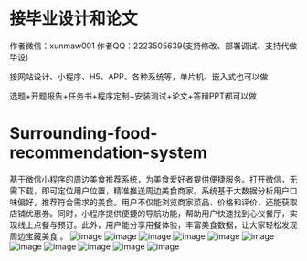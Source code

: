 # 接毕业设计和论文
作者微信：xunmaw001  作者QQ：2223505639(支持修改、部署调试、支持代做毕设)

接网站设计、小程序、H5、APP、各种系统等，单片机、嵌入式也可以做

选题+开题报告+任务书+程序定制+安装测试+论文+答辩PPT都可以做
# Surrounding-food-recommendation-system
基于微信小程序的周边美食推荐系统，为美食爱好者提供便捷服务。打开微信，无需下载，即可定位用户位置，精准推送周边美食商家。系统基于大数据分析用户口味偏好，推荐符合需求的美食。用户不仅能浏览商家菜品、价格和评价，还能获取店铺优惠券。同时，小程序提供便捷的导航功能，帮助用户快速找到心仪餐厅，实现线上点餐与预订。此外，用户能分享用餐体验，丰富美食数据，让大家轻松发现周边宝藏美食 。
![image](https://github.com/user-attachments/assets/a6acbb69-6554-402f-af34-9b938e9bd3c4)
![image](https://github.com/user-attachments/assets/b618282c-1d8a-490b-ad44-f4fcba35bdec)
![image](https://github.com/user-attachments/assets/5d825f5b-acf7-4a1e-aac1-5dd3e05e902f)
![image](https://github.com/user-attachments/assets/0fee88c7-9867-4e8e-ac96-27232059eb36)
![image](https://github.com/user-attachments/assets/54bed655-26d6-49c9-94f5-bc932c1492ce)
![image](https://github.com/user-attachments/assets/76f848e7-cef0-4fd8-a125-d1befdd6b87a)
![image](https://github.com/user-attachments/assets/1c91138a-cff1-4be6-8921-a2c4ed5f920b)
![image](https://github.com/user-attachments/assets/c0eaa000-87ae-4d76-ba62-039112e45279)
![image](https://github.com/user-attachments/assets/41f8d379-e060-4438-a051-4b34d7abe327)
![image](https://github.com/user-attachments/assets/e140c963-8c3e-43f2-813e-2452b115650f)
![image](https://github.com/user-attachments/assets/a1145523-278c-43eb-aa85-e9094896bf6b)
